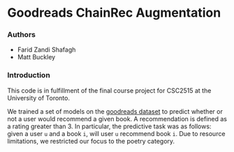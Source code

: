 # Goodreads ChainRec Augmentation

### Authors

* Farid Zandi Shafagh
* Matt Buckley

### Introduction

This code is in fulfillment of the final course project for CSC2515 at the University of Toronto.

We trained a set of models on the [goodreads dataset](https://sites.google.com/eng.ucsd.edu/ucsdbookgraph/home) to predict whether or not a user would recommend a given book. A recommendation is defined as a rating greater than 3. In particular, the predictive task was as follows: given a user `u` and a book `i`, will user `u` recommend book `i`. Due to resource limitations, we restricted our focus to the poetry category. 
